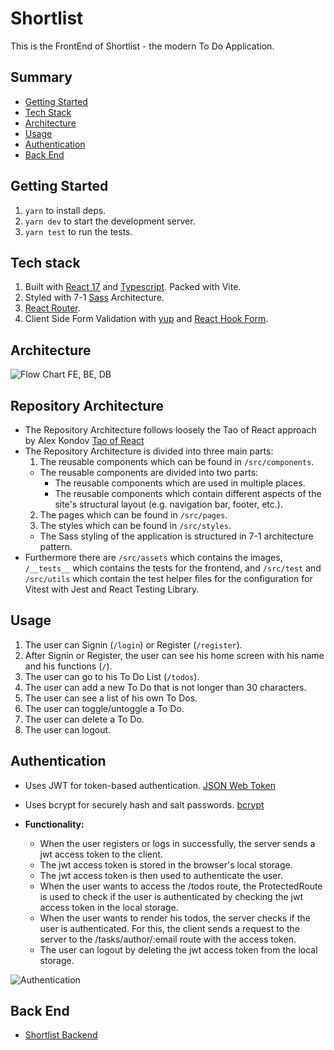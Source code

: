 # Shortlist

This is the FrontEnd of Shortlist - the modern To Do Application.

## Summary

- [Getting Started](#getting-started)
- [Tech Stack](#tech-stack)
- [Architecture](#architecture)
- [Usage](#usage)
- [Authentication](#authentication)
- [Back End](#back-end)

## Getting Started

1. `yarn` to install deps.
2. `yarn dev` to start the development server.
3. `yarn test` to run the tests.

## Tech stack

1. Built with [React 17](https://reactjs.org/) and [Typescript](https://www.typescriptlang.org/). Packed with Vite.
2. Styled with 7-1 [Sass](https://sass-lang.com/) Architecture.
3. [React Router](https://reacttraining.com/react-router/).
4. Client Side Form Validation with [yup](https://github.com/jquense/yup) and [React Hook Form](https://react-hook-form.com/).

## Architecture

![Flow Chart FE, BE, DB](https://user-images.githubusercontent.com/50672977/166143979-b46d53dc-c5a2-4188-9867-ac67b5eebc19.png)

## Repository Architecture

- The Repository Architecture follows loosely the Tao of React approach by Alex Kondov [Tao of React](https://www.taoofreact.com/)
- The Repository Architecture is divided into three main parts:
  1. The reusable components which can be found in `/src/components`.
  - The reusable components are divided into two parts:
    - The reusable components which are used in multiple places.
    - The reusable components which contain different aspects of the site's structural layout (e.g. navigation bar, footer, etc.).
  2. The pages which can be found in `/src/pages`.
  3. The styles which can be found in `/src/styles`.
  - The Sass styling of the application is structured in 7-1 architecture pattern.
- Furthermore there are `/src/assets` which contains the images, `/__tests__` which contains the tests for the frontend, and `/src/test` and `/src/utils` which contain the test helper files for the configuration for Vitest with Jest and React Testing Library.

## Usage

1. The user can Signin (`/login`) or Register (`/register`).
2. After Signin or Register, the user can see his home screen with his name and his functions (`/`).
3. The user can go to his To Do List (`/todos`).
4. The user can add a new To Do that is not longer than 30 characters.
5. The user can see a list of his own To Dos.
6. The user can toggle/untoggle a To Do.
7. The user can delete a To Do.
8. The user can logout.

## Authentication

- Uses JWT for token-based authentication. [JSON Web Token](https://jwt.io/)
- Uses bcrypt for securely hash and salt passwords. [bcrypt](https://www.npmjs.com/package/bcryptjs)

- **Functionality:**
  - When the user registers or logs in successfully, the server sends a jwt access token to the client.
  - The jwt access token is stored in the browser's local storage.
  - The jwt access token is then used to authenticate the user.
  - When the user wants to access the /todos route, the ProtectedRoute is used to check if the user is authenticated by checking the jwt access token in the local storage.
  - When the user wants to render his todos, the server checks if the user is authenticated. For this, the client sends a request to the server to the /tasks/author/:email route with the access token.
  - The user can logout by deleting the jwt access token from the local storage.

![Authentication](https://user-images.githubusercontent.com/50672977/166125473-7d32be27-ef26-4053-8c7a-0bc0a4cabf8d.png)

## Back End

- [Shortlist Backend](https://github.com/conuko/tasks-and-goals-backend)
